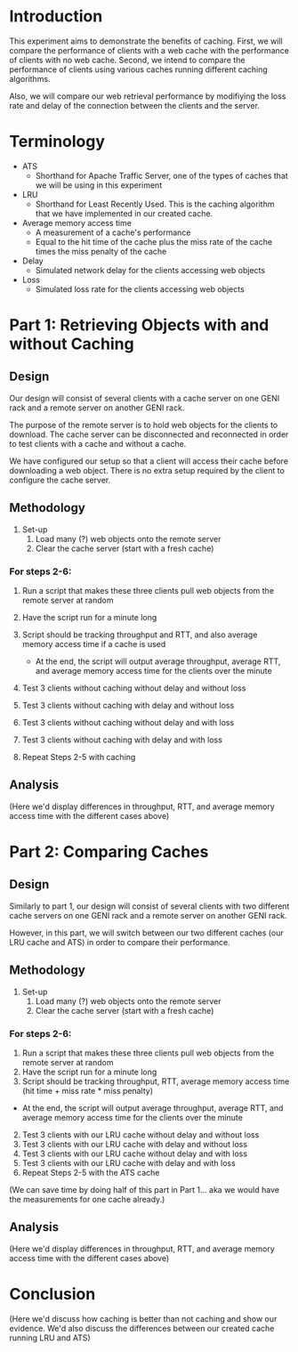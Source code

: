# Introduction
	
This experiment aims to demonstrate the benefits of caching. First, we will compare the performance of clients with a web cache with the performance of clients with no web cache. Second, we intend to compare the performance of clients using various caches running different caching algorithms.

Also, we will compare our web retrieval performance by modifiying the loss rate and delay of the connection between the clients and the server.

# Terminology

- ATS
	- Shorthand for Apache Traffic Server, one of the types of caches that we will be using in this experiment
- LRU
	- Shorthand for Least Recently Used. This is the caching algorithm that we have implemented in our created cache.
- Average memory access time
	- A measurement of a cache's performance
	- Equal to the hit time of the cache plus the miss rate of the cache times the miss penalty of the cache
- Delay
	- Simulated network delay for the clients accessing web objects
- Loss
	- Simulated loss rate for the clients accessing web objects

# Part 1: Retrieving Objects with and without Caching

## Design

Our design will consist of several clients with a cache server on one GENI rack and a remote server on another GENI rack. 

The purpose of the remote server is to hold web objects for the clients to download. The cache server can be disconnected and reconnected in order to test clients with a cache and without a cache.

We have configured our setup so that a client will access their cache before downloading a web object. There is no extra setup required by the client to configure the cache server.

## Methodology

1. Set-up
	1. Load many (?) web objects onto the remote server
	2. Clear the cache server (start with a fresh cache)

### For steps 2-6:
1. Run a script that makes these three clients pull web objects from the remote server at random
2. Have the script run for a minute long
3. Script should be tracking throughput and RTT, and also average memory access time if a cache is used
	- At the end, the script will output average throughput, average RTT, and average memory access time for the clients over the minute

2. Test 3 clients without caching without delay and without loss
3. Test 3 clients without caching with delay and without loss
4. Test 3 clients without caching without delay and with loss
5. Test 3 clients without caching with delay and with loss
6. Repeat Steps 2-5 with caching

## Analysis

(Here we'd display differences in throughput, RTT, and average memory access time with the different cases above)

# Part 2: Comparing Caches

## Design

Similarly to part 1, our design will consist of several clients with two different cache servers on one GENI rack and a remote server on another GENI rack. 

However, in this part, we will switch between our two different caches (our LRU cache and ATS) in order to compare their performance.

## Methodology

1. Set-up
	1. Load many (?) web objects onto the remote server
	2. Clear the cache server (start with a fresh cache)

### For steps 2-6:
1. Run a script that makes these three clients pull web objects from the remote server at random
2. Have the script run for a minute long
3. Script should be tracking throughput, RTT, average memory access time (hit time + miss rate * miss penalty)
- At the end, the script will output average throughput, average RTT, and average memory access time for the clients over the minute

2. Test 3 clients with our LRU cache without delay and without loss
3. Test 3 clients with our LRU cache with delay and without loss
4. Test 3 clients with our LRU cache without delay and with loss
5. Test 3 clients with our LRU cache with delay and with loss
6. Repeat Steps 2-5 with the ATS cache

(We can save time by doing half of this part in Part 1... aka we would have the measurements for one cache already.)

## Analysis

(Here we'd display differences in throughput, RTT, and average memory access time with the different cases above)

# Conclusion

(Here we'd discuss how caching is better than not caching and show our evidence. We'd also discuss the differences between our created cache running LRU and ATS)
